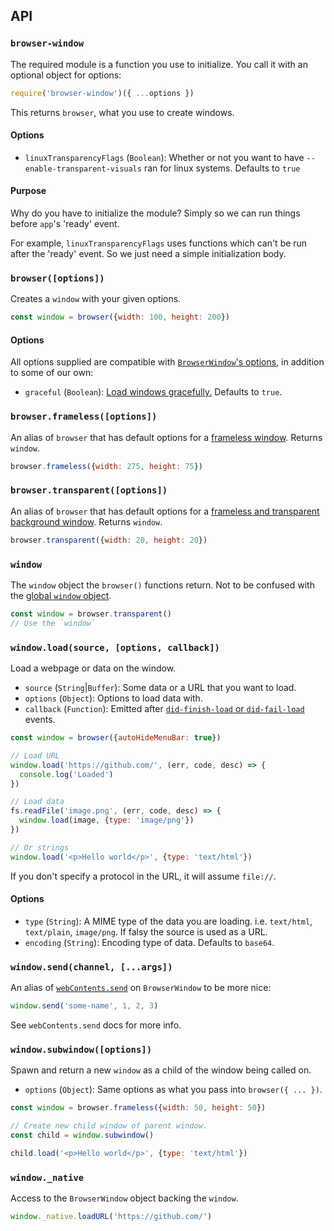 ## API

### `browser-window`

The required module is a function you use to initialize.  You call it with an optional object for options:

```js
require('browser-window')({ ...options })
```

This returns `browser`, what you use to create windows.

#### Options

 - `linuxTransparencyFlags` (`Boolean`): Whether or not you want to have `--enable-transparent-visuals` ran for linux systems.  Defaults to `true`

#### Purpose

Why do you have to initialize the module?  Simply so we can run things before `app`'s 'ready' event.

For example, `linuxTransparencyFlags` uses functions which can't be run after the 'ready' event.  So we just need a simple initialization body.

### `browser([options])`

Creates a `window` with your given options.

```js
const window = browser({width: 100, height: 200})
```

#### Options

All options supplied are compatible with [`BrowserWindow`'s options](https://github.com/electron/electron/blob/master/docs/api/browser-window.md), in addition to some of our own:

 - `graceful` (`Boolean`): [Load windows gracefully.](https://github.com/electron/electron/blob/master/docs/api/browser-window.md#showing-window-gracefully) Defaults to `true`.

### `browser.frameless([options])`

An alias of `browser` that has default options for a [frameless window](https://github.com/electron/electron/blob/master/docs/api/frameless-window.md). Returns `window`.

```js
browser.frameless({width: 275, height: 75})
```

### `browser.transparent([options])`

An alias of `browser` that has default options for a [frameless and transparent background window](https://github.com/electron/electron/blob/master/docs/api/frameless-window.md#transparent-window).  Returns `window`.

```js
browser.transparent({width: 20, height: 20})
```

### `window`

The `window` object the `browser()` functions return.  Not to be confused with the [global `window` object](https://developer.mozilla.org/en-US/docs/Web/API/Window).

```js
const window = browser.transparent()
// Use the `window`
```


### `window.load(source, [options, callback])`

Load a webpage or data on the window.

 - `source` (`String`|`Buffer`): Some data or a URL that you want to load.
 - `options` (`Object`): Options to load data with.
 - `callback` (`Function`): Emitted after [`did-finish-load` or `did-fail-load`](https://github.com/electron/electron/blob/master/docs/api/web-contents.md#event-did-finish-load) events.

```js
const window = browser({autoHideMenuBar: true})

// Load URL
window.load('https://github.com/', (err, code, desc) => {
  console.log('Loaded')
})

// Load data
fs.readFile('image.png', (err, code, desc) => {
  window.load(image, {type: 'image/png'})
})

// Or strings
window.load('<p>Hello world</p>', {type: 'text/html'})
```

If you don't specify a protocol in the URL, it will assume `file://`.

#### Options

 - `type` (`String`): A MIME type of the data you are loading.  i.e. `text/html`, `text/plain`, `image/png`. If falsy the source is used as a URL.
 - `encoding` (`String`): Encoding type of data.  Defaults to `base64`.

### `window.send(channel, [...args])`

An alias of [`webContents.send`](https://github.com/electron/electron/blob/master/docs/api/web-contents.md#contentssendchannel-arg1-arg2-) on `BrowserWindow` to be more nice:

```js
window.send('some-name', 1, 2, 3)
```

See `webContents.send` docs for more info.

### `window.subwindow([options])`

Spawn and return a new `window` as a child of the window being called on.

 - `options` (`Object`): Same options as what you pass into `browser({ ... })`.

```js
const window = browser.frameless({width: 50, height: 50})

// Create new child window of parent window.
const child = window.subwindow()

child.load('<p>Hello world</p>', {type: 'text/html'})
```

### `window._native`

Access to the `BrowserWindow` object backing the `window`.

```js
window._native.loadURL('https://github.com/')
```
